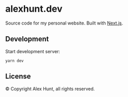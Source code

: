 # alexhunt.dev

Source code for my personal website. Built with [Next.js](https://nextjs.org/).

## Development

Start development server:

    yarn dev

## License

© Copyright Alex Hunt, all rights reserved.
